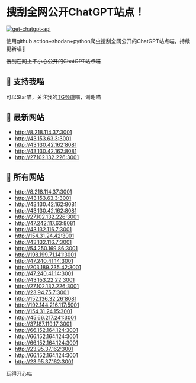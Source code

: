 # 搜刮全网公开ChatGPT站点！

[![get-chatgpt-api](https://github.com/PuddinCat/Free-ChatGPT-ChatBot/actions/workflows/main.yaml/badge.svg)](https://github.com/PuddinCat/Free-ChatGPT-ChatBot/actions/workflows/main.yaml)

使用github action+shodan+python爬虫搜刮全网公开的ChatGPT站点喵，持续更新喵🥳

~~搜刮在网上不小心公开的ChatGPT站点喵~~

## 🚀 支持我喵

可以Star喵，关注我的[TG频道](https://t.me/puddin_share)喵，谢谢喵

## 📖 最新网站

- http://8.218.114.37:3001
- http://43.153.63.3:3001
- http://43.130.42.162:8081
- http://43.130.42.162:8081
- http://27.102.132.226:3001


## 📖 所有网站

- http://8.218.114.37:3001
- http://43.153.63.3:3001
- http://43.130.42.162:8081
- http://43.130.42.162:8081
- http://27.102.132.226:3001
- http://47.242.117.63:8081
- http://43.132.116.7:3001
- http://154.31.24.42:3001
- http://43.132.116.7:3001
- http://54.250.169.86:3001
- http://198.199.71.141:3001
- http://47.240.41.14:3001
- http://203.189.235.42:3001
- http://47.240.41.14:3001
- http://43.153.22.22:3001
- http://27.102.132.226:3001
- http://23.94.75.7:3001
- http://152.136.32.26:8081
- http://192.144.216.117:5001
- http://154.31.24.15:3001
- http://45.66.217.241:3001
- http://37.187.119.17:3001
- http://66.152.164.124:3001
- http://66.152.164.124:3001
- http://66.152.164.124:3001
- http://23.95.37.162:3001
- http://66.152.164.124:3001
- http://23.95.37.162:3001


玩得开心喵
